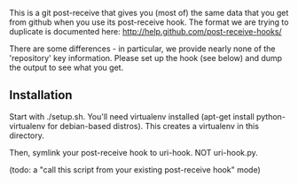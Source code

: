 This is a git post-receive that gives you (most of) the same data that you get
from github when you use its post-receive hook. The format we are trying to
duplicate is documented here: http://help.github.com/post-receive-hooks/

There are some differences - in particular, we provide nearly none of the
'repository' key information. Please set up the hook (see below) and dump the
output to see what you get.

Installation
------------
Start with ./setup.sh. You'll need virtualenv installed (apt-get install
python-virtualenv for debian-based distros). This creates a virtualenv in this
directory.

Then, symlink your post-receive hook to uri-hook. NOT uri-hook.py.

(todo: a "call this script from your existing post-receive hook" mode)
